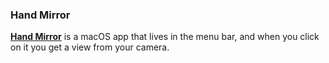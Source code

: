 ### Hand Mirror

[**Hand Mirror**](https://handmirror.app/) is a macOS app that lives in the menu bar, and when you click on it you get a view from your camera.